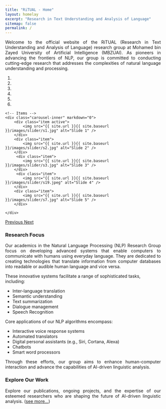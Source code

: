 ```yaml
---
title: "RiTUAL - Home"
layout: homelay
excerpt: "Research in Text Understanding and Analysis of Language"
sitemap: false
permalink: /
---
```


<div style="text-align: justify;">
Welcome to the official website of the RiTUAL (Research in Text Understanding and Analysis of Language) research group at Mohamed bin Zayed University of Artificial Intelligence (MBZUAI). As pioneers in advancing the frontiers of NLP, our group is committed to conducting cutting-edge research that addresses the complexities of natural language understanding and processing.
</div>

<style>
#carousel img {
    width: 100%;
    height: 400px; /* Set the desired height */
    object-fit: cover; /* This will ensure the images cover the entire area while maintaining aspect ratio */
}
</style>

<div markdown="0" id="carousel" class="carousel slide" data-ride="carousel" data-interval="4000" data-pause="hover" >
    <!-- Menu -->
    <ol class="carousel-indicators">
        <li data-target="#carousel" data-slide-to="0" class="active"></li>
        <li data-target="#carousel" data-slide-to="1"></li>
        <li data-target="#carousel" data-slide-to="2"></li>
        <li data-target="#carousel" data-slide-to="3"></li>
        <li data-target="#carousel" data-slide-to="4"></li>
        <li data-target="#carousel" data-slide-to="5"></li>
    </ol>

    <!-- Items -->
    <div class="carousel-inner" markdown="0">
        <div class="item active">
            <img src="{{ site.url }}{{ site.baseurl }}/images/slider/s1.jpg" alt="Slide 1" />
        </div>
        <div class="item">
            <img src="{{ site.url }}{{ site.baseurl }}/images/slider/s2.jpg" alt="Slide 2" />
        </div>    
         <div class="item">
            <img src="{{ site.url }}{{ site.baseurl }}/images/slider/s3.jpg" alt="Slide 3" />
        </div>    
         <div class="item">
            <img src="{{ site.url }}{{ site.baseurl }}/images/slider/s19.jpeg" alt="Slide 4" />
        </div> 
        <div class="item">
            <img src="{{ site.url }}{{ site.baseurl }}/images/slider/s7.jpg" alt="Slide 5" />
        </div>     
        
    </div>
  <a class="left carousel-control" href="#carousel" role="button" data-slide="prev">
    <span class="glyphicon glyphicon-chevron-left" aria-hidden="true"></span>
    <span class="sr-only">Previous</span>
  </a>
  <a class="right carousel-control" href="#carousel" role="button" data-slide="next">
    <span class="glyphicon glyphicon-chevron-right" aria-hidden="true"></span>
    <span class="sr-only">Next</span>
  </a>
</div>

<h3 class="navy">Research Focus</h3>

<div style="text-align: justify;">
Our academics in the Natural Language Processing (NLP) Research Group focus on developing advanced systems that enable computers to communicate with humans using everyday language. They are dedicated to creating technologies that translate information from computer databases into readable or audible human language and vice versa.
</div>

These innovative systems facilitate a range of sophisticated tasks, including:

* Inter-language translation
* Semantic understanding
* Text summarization
* Dialogue management
* Speech Recognition

Core applications of our NLP algorithms encompass:

* Interactive voice response systems
* Automated translators
* Digital personal assistants (e.g., Siri, Cortana, Alexa)
* Chatbots
* Smart word processors

<div style="text-align: justify;">
Through these efforts, our group aims to enhance human-computer interaction and advance the capabilities of AI-driven linguistic analysis.
</div>

<h3>Explore Our Work</h3>

<div style="text-align: justify;">
Explore our publications, ongoing projects, and the expertise of our esteemed researchers who are shaping the future of AI-driven linguistic analysis. (<a href="{{ site.url }}{{ site.baseurl }}/publications">see more...</a>)
</div>
